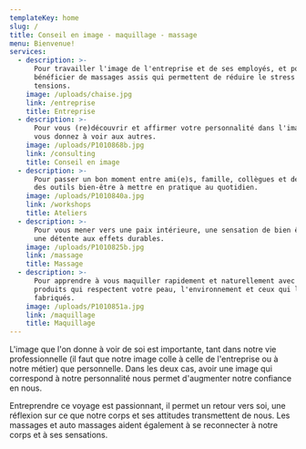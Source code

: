 ```yaml
---
templateKey: home
slug: /
title: Conseil en image - maquillage - massage
menu: Bienvenue!
services:
  - description: >-
      Pour travailler l'image de l'entreprise et de ses employés, et pour
      bénéficier de massages assis qui permettent de réduire le stress et les
      tensions.
    image: /uploads/chaise.jpg
    link: /entreprise
    title: Entreprise
  - description: >-
      Pour vous (re)découvrir et affirmer votre personnalité dans l'image que
      vous donnez à voir aux autres.
    image: /uploads/P1010868b.jpg
    link: /consulting
    title: Conseil en image
  - description: >-
      Pour passer un bon moment entre ami(e)s, famille, collègues et découvrir
      des outils bien-être à mettre en pratique au quotidien.
    image: /uploads/P1010840a.jpg
    link: /workshops
    title: Ateliers
  - description: >-
      Pour vous mener vers une paix intérieure, une sensation de bien être et
      une détente aux effets durables.
    image: /uploads/P1010825b.jpg
    link: /massage
    title: Massage
  - description: >-
      Pour apprendre à vous maquiller rapidement et naturellement avec des
      produits qui respectent votre peau, l'environnement et ceux qui les ont
      fabriqués.
    image: /uploads/P1010851a.jpg
    link: /maquillage
    title: Maquillage
---
```

L'image que l'on donne à voir de soi est importante, tant dans notre vie professionnelle (il faut que notre image colle à celle de l'entreprise ou à notre métier) que personnelle. Dans les deux cas, avoir une image qui correspond à notre personnalité nous permet d'augmenter notre confiance en nous.

Entreprendre ce voyage est passionnant, il permet un retour vers soi, une réflexion sur ce que notre corps et ses attitudes transmettent de nous. Les massages et auto massages aident également à se reconnecter à notre corps et à ses sensations.
